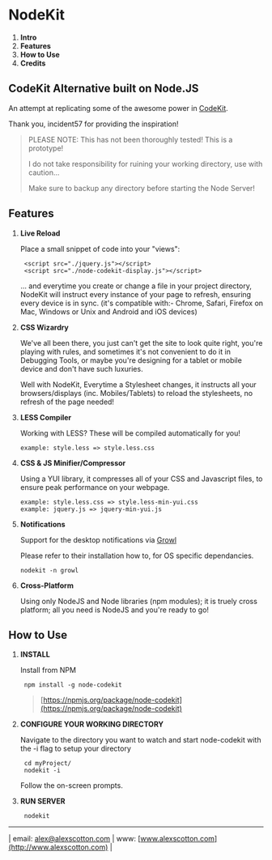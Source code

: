 NodeKit
==============
1. **Intro**
2. **Features**
3. **How to Use**
4. **Credits**

## CodeKit Alternative built on Node.JS

An attempt at replicating some of the awesome power in [CodeKit](http://incident57.com/codekit/).

Thank you, incident57 for providing the inspiration!

>PLEASE NOTE: This has not been thoroughly tested! This is a prototype!
>
> I do not take responsibility for ruining your working directory, use with caution...
>
> Make sure to backup any directory before starting the Node Server!

Features
--------

1. **Live Reload**
	
	Place a small snippet of code into your "views":

		<script src="./jquery.js"></script>
		<script src="./node-codekit-display.js"></script>

    ... and everytime you create or change a file in your project directory, NodeKit 
    will instruct every instance of your page to refresh, ensuring every device is
    in sync. (it's compatible with:- Chrome, Safari, Firefox on Mac, Windows or Unix and
    Android and iOS devices)

2. **CSS Wizardry**

    We've all been there, you just can't get the site to look quite right, you're
    playing with rules, and sometimes it's not convenient to do it in Debugging
    Tools, or maybe you're designing for a tablet or mobile device and don't have such luxuries.

    Well with NodeKit, Everytime a Stylesheet changes, it instructs all your
    browsers/displays (inc. Mobiles/Tablets) to reload the stylesheets, no refresh of the page needed!

3.  **LESS Compiler**
	
	Working with LESS? These will be compiled automatically for you!

		example: style.less => style.less.css

4.	**CSS & JS Minifier/Compressor**
	
	Using a YUI library, it compresses all of your CSS and Javascript files, to ensure
	peak performance on your webpage.

		example: style.less.css => style.less-min-yui.css
		example: jquery.js => jquery-min-yui.js

5.  **Notifications**

	Support for the desktop notifications via [Growl](https://github.com/visionmedia/node-growl)

	Please refer to their installation how to, for OS specific dependancies.

		nodekit -n growl

5.	**Cross-Platform**
	
	Using only NodeJS and Node libraries (npm modules); it is truely cross platform; 
	all you need is NodeJS and you're ready to go!

How to Use
--------

1. **INSTALL**
	
	Install from NPM

		npm install -g node-codekit
	> [https://npmjs.org/package/node-codekit](https://npmjs.org/package/node-codekit)

2. **CONFIGURE YOUR WORKING DIRECTORY**
	
	Navigate to the directory you want to watch and start node-codekit with the -i flag to setup your directory
 		
 		cd myProject/
 		nodekit -i

 	Follow the on-screen prompts.

3. **RUN SERVER**

		nodekit

--------
| email: [alex@alexscotton.com](mailto:alex@alexscotton.com) | www: [www.alexscotton.com](http://www.alexscotton.com) |